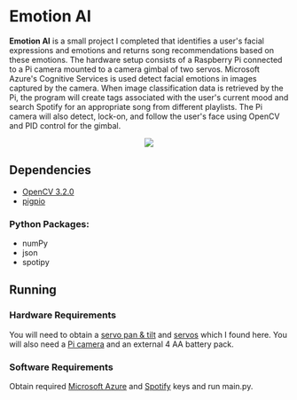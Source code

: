 # Emotion AI

**Emotion AI** is a small project I completed that identifies a user's facial expressions and emotions and returns song recommendations based on these emotions. The hardware setup consists of a Raspberry Pi connected to a Pi camera mounted to a camera gimbal of two servos. Microsoft Azure's Cognitive Services is used detect facial emotions in images captured by the camera. When image classification data is retrieved by the Pi, the program will create tags associated with the user's current mood and search Spotify for an appropriate song from different playlists. The Pi camera will also detect, lock-on, and follow the user's face using OpenCV and PID control for the gimbal.

<p align="center"> 
<img src="https://github.com/k22jung/emotion_ai/blob/master/pi_camera_gimbal.jpg">
</p>

## Dependencies

- [OpenCV 3.2.0](http://opencv.org/releases.html)
- [pigpio](http://abyz.co.uk/rpi/pigpio/download.html)

### Python Packages:
- numPy
- json
- spotipy <br />


## Running

### Hardware Requirements
You will need to obtain a [servo pan & tilt](https://www.creatroninc.com/product/servo-motor-pan-tilt-bracket/) and [servos](https://www.creatroninc.com/product/servo-motor-44kgcm/) which I found here. You will also need a [Pi camera](https://www.creatroninc.com/product/noir-camera-board-for-raspberry-pi/?search_query=Pi+camera&results=12) and an external 4 AA battery pack.

### Software Requirements
Obtain required [Microsoft Azure](https://azure.microsoft.com/en-ca/try/cognitive-services/?api=emotion-api) and [Spotify](https://developer.spotify.com/web-api/) keys and run main.py. 
